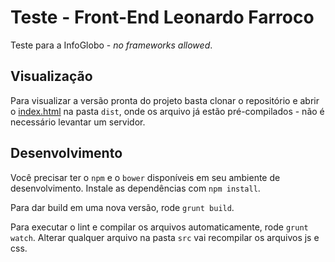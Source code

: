 # Teste - Front-End Leonardo Farroco
Teste para a InfoGlobo - *no frameworks allowed*.

## Visualização

Para visualizar a versão pronta do projeto basta clonar o repositório e abrir o [index.html](dist/index.html) na pasta `dist`, onde os arquivo já estão pré-compilados - não é necessário levantar um servidor.

## Desenvolvimento

Você precisar ter o `npm` e o `bower` disponíveis em seu ambiente de desenvolvimento. Instale as dependências com `npm install`.

Para dar build em uma nova versão, rode `grunt build`.  

Para executar o lint e compilar os arquivos automaticamente, rode `grunt watch`. Alterar qualquer arquivo na pasta `src` vai recompilar os arquivos js e css.
